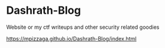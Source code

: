 # Dashrath-Blog
Website or my ctf writeups and other security related goodies

https://mpizzaga.github.io/Dashrath-Blog/index.html
